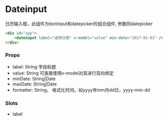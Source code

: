 Dateinput
=============
日历输入框，此组件为textinput和datepicker的组合组件, 参数同datepicker

```html
<div id="app">
    <dateinput label="选择日期" v-model="value" min-date="2017-01-01" />
</div>
```

### Props

* label: String 字段标题
* value: String 可直接使用v-model对其进行双向绑定
* minDate: String|Date
* maxDate: String|Date
* formatter: String， 格式化时间，如yyyy年mm月dd日，yyyy-mm-dd

### Slots

* label